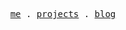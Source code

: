 <p align="center" dir="auto">
  <samp>
    <a href="https://dulan.me/" rel="nofollow" target="_blank">me</a>  . <a href="https://dulan.me/work" rel="nofollow" target="_blank">projects</a> . <a href="https://dulan.me/blog" rel="nofollow" target="_blank">blog</a>
  </samp>
</p>

<!--
**DulanHewage/DulanHewage** is a ✨ _special_ ✨ repository because its `README.md` (this file) appears on your GitHub profile.

Here are some ideas to get you started:

- 🔭 I’m currently working on ...
- 🌱 I’m currently learning ...
- 👯 I’m looking to collaborate on ...
- 🤔 I’m looking for help with ...
- 💬 Ask me about ...
- 📫 How to reach me: ...
- 😄 Pronouns: ...
- ⚡ Fun fact: ...
-->
